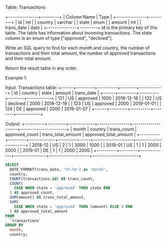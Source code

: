 Table: Transactions

+---------------+---------+
| Column Name   | Type    |
+---------------+---------+
| id            | int     |
| country       | varchar |
| state         | enum    |
| amount        | int     |
| trans_date    | date    |
+---------------+---------+
id is the primary key of this table.
The table has information about incoming transactions.
The state column is an enum of type ["approved", "declined"].

Write an SQL query to find for each month and country, the number of transactions and their total amount, the number of approved transactions and their total amount.

Return the result table in any order.

Example 1:

Input: 
Transactions table:
+------+---------+----------+--------+------------+
| id   | country | state    | amount | trans_date |
+------+---------+----------+--------+------------+
| 121  | US      | approved | 1000   | 2018-12-18 |
| 122  | US      | declined | 2000   | 2018-12-19 |
| 123  | US      | approved | 2000   | 2019-01-01 |
| 124  | DE      | approved | 2000   | 2019-01-07 |
+------+---------+----------+--------+------------+

Output: 
+----------+---------+-------------+----------------+--------------------+-----------------------+
| month    | country | trans_count | approved_count | trans_total_amount | approved_total_amount |
+----------+---------+-------------+----------------+--------------------+-----------------------+
| 2018-12  | US      | 2           | 1              | 3000               | 1000                  |
| 2019-01  | US      | 1           | 1              | 2000               | 2000                  |
| 2019-01  | DE      | 1           | 1              | 2000               | 2000                  |
+----------+---------+-------------+----------------+--------------------+-----------------------+

```sql
SELECT 
  DATE_FORMAT(trans_date, '%Y-%m') as 'month', 
  country, 
  COUNT(transactions.id) AS trans_count, 
  COUNT(
    CASE WHEN state = 'approved' THEN state END
  ) AS approved_count, 
  SUM(amount) AS trans_total_amount, 
  SUM(
    CASE WHEN state = 'approved' THEN (amount) ELSE 0 END
  ) AS approved_total_amount 
FROM 
  `transactions` 
GROUP BY 
  month, 
  country;
